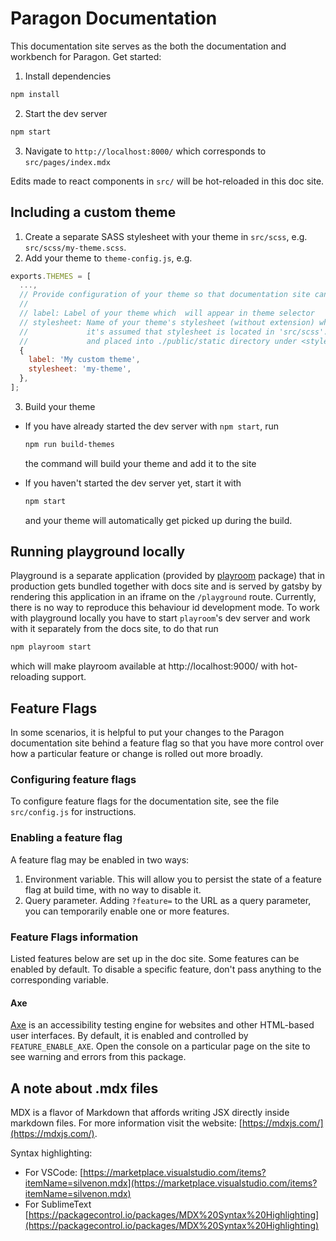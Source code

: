 # Paragon Documentation

This documentation site serves as the both the documentation and workbench for Paragon. Get started:

1. Install dependencies

```sh
npm install
```

2. Start the dev server

```sh
npm start
```

3. Navigate to `http://localhost:8000/` which corresponds to `src/pages/index.mdx`

Edits made to react components in `src/` will be hot-reloaded in this doc site.

## Including a custom theme

1. Create a separate SASS stylesheet with your theme in `src/scss`, e.g. `src/scss/my-theme.scss`.
2. Add your theme to `theme-config.js`, e.g.

```javascript
exports.THEMES = [
  ...,
  // Provide configuration of your theme so that documentation site can pick it up
  //
  // label: Label of your theme which  will appear in theme selector
  // stylesheet: Name of your theme's stylesheet (without extension) which you created during the first step,
  //             it's assumed that stylesheet is located in 'src/scss'. The stylesheet will be compiled into CSS
  //             and placed into ./public/static directory under <stylesheet>.css name
  {
    label: 'My custom theme',
    stylesheet: 'my-theme',
  },
];
```

3. Build your theme

  - If you have already started the dev server with `npm start`, run
    ```sh
    npm run build-themes
    ```

    the command will build your theme and add it to the site
  - If you haven't started the dev server yet, start it with

    ```sh
    npm start
    ```

    and your theme will automatically get picked up during the build.

## Running playground locally

Playground is a separate application (provided by [playroom](https://github.com/seek-oss/playroom) package) that in production gets bundled together with docs site and is served by gatsby by rendering this application in an iframe on the `/playground` route.
Currently, there is no way to reproduce this behaviour id development mode. To work with playground locally you have to start `playroom`'s dev server and work with it separately from the docs site, to do that run

```sh
npm playroom start
```

which will make playroom available at http://localhost:9000/ with hot-reloading support.

## Feature Flags
In some scenarios, it is helpful to put your changes to the Paragon documentation site behind a feature flag so that you have more control over how a particular feature or change is rolled out more broadly.

### Configuring feature flags
To configure feature flags for the documentation site, see the file `src/config.js` for instructions.

### Enabling a feature flag
A feature flag may be enabled in two ways:
1. Environment variable. This will allow you to persist the state of a feature flag at build time, with no way to disable it.
2. Query parameter. Adding `?feature=` to the URL as a query parameter, you can temporarily enable one or more features.

### Feature Flags information
Listed features below are set up in the doc site. Some features can be enabled by default. To disable a specific feature, don't pass anything to the corresponding variable.

#### Axe
[Axe](https://www.npmjs.com/package/axe-core) is an accessibility testing engine for websites and other HTML-based user interfaces. By default, it is enabled and controlled by `FEATURE_ENABLE_AXE`. Open the console on a particular page on the site to see warning and errors from this package.

## A note about .mdx files

MDX is a flavor of Markdown that affords writing JSX directly inside markdown files. For more information visit the website: [https://mdxjs.com/](https://mdxjs.com/).

Syntax highlighting:

- For VSCode: [https://marketplace.visualstudio.com/items?itemName=silvenon.mdx](https://marketplace.visualstudio.com/items?itemName=silvenon.mdx)
- For SublimeText [https://packagecontrol.io/packages/MDX%20Syntax%20Highlighting](https://packagecontrol.io/packages/MDX%20Syntax%20Highlighting)
